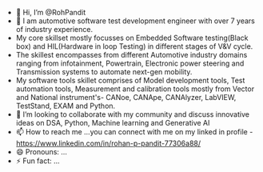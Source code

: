- 👋 Hi, I’m @RohPandit
- 👀 I am automotive software test development engineer with over 7 years of industry experience.
- My core skillset mostly focusses on Embedded Software testing(Black box) and HIL(Hardware in loop Testing)  in different stages of V&V cycle.
- The skillest encompasses from different Automotive industry domains ranging from infotainment, Powertrain, Electronic power steering and Transmission systems to automate next-gen mobility.
- My software tools skillet comprises of Model development tools, Test automation tools, Measurement and calibration tools mostly from Vector and National instrument's- CANoe, CANApe, CANAlyzer, LabVIEW, TestStand, EXAM and Python.
- 💞️ I’m looking to collaborate with my community and discuss innovative ideas on DSA, Python, Machine learning and Generative AI 
- 📫 How to reach me ...you can connect with me on my linked in profile - https://www.linkedin.com/in/rohan-p-pandit-77306a88/
- 😄 Pronouns: ...
- ⚡ Fun fact: ...

<!---
RohPandit/RohPandit is a ✨ special ✨ repository because its `README.md` (this file) appears on your GitHub profile.
You can click the Preview link to take a look at your changes.
--->
